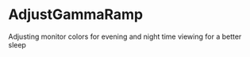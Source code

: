 AdjustGammaRamp
===============

Adjusting monitor colors for evening and night time viewing for a better sleep 
